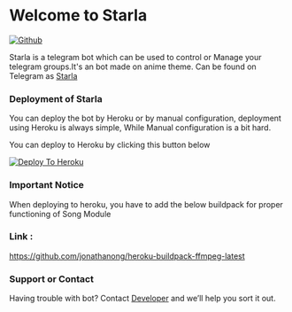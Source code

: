 # Welcome to Starla

[![Github](https://telegra.ph/file/73a9b1c2b95026e94158f.jpg)](https://github.com/jerinjohny-ktnm/Bot)

Starla is a telegram bot which can be used to control or Manage your telegram groups.It's an bot made on anime theme.
Can be found on Telegram as [Starla](http://telegram.dog/miss_starlabot)

### Deployment of Starla

You can deploy the bot by Heroku or by manual configuration, deployment using Heroku is always simple, While Manual configuration is a bit hard.

You can deploy to Heroku by clicking this button below

[![Deploy To Heroku](https://www.herokucdn.com/deploy/button.svg)](https://heroku.com/deploy?template=https://github.com/jerinjohny-ktnm/bot.git)

### Important Notice

When deploying to heroku, you have to add the below buildpack for proper functioning of Song Module

### Link :
https://github.com/jonathanong/heroku-buildpack-ffmpeg-latest

### Support or Contact

Having trouble with bot? Contact [Developer](http://telegram.dog/imjerinbot) and we’ll help you sort it out.
